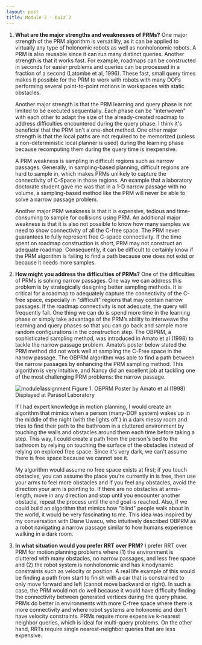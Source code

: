 ```yaml
---
layout: post
title: Module 2 - Quiz 2
---
```


1. **What are the major strengths and weaknesses of PRMs?**	
     One major strength of the PRM algorithm is versatility, as it can be applied to virtually any type of holonomic robots as well as nonholonomic robots. A PRM is also reusable since it can run many distinct queries. Another strength is that it works fast. For example, roadmaps can be constructed in seconds for easier problems and queries can be processed in a fraction of a second (Latombe et al, 1996). These fast, small query times makes it possible for the PRM to work with robots with many DOFs performing several point-to-point motions in workspaces with static obstacles. <br>

     Another major strength is that the PRM learning and query phase is not limited to be executed sequentially. Each phase can be "interwoven" with each other to adapt the size of the already-created roadmap to address difficulties encountered during the query phase. I think it's beneficial that the PRM isn't a one-shot method. One other major strength is that the local paths are not required to be memorized (unless a non-deterministic local planner is used) during the learning phase because recomputing them during the query time is inexpensive. <br>

     A PRM weakness is sampling in difficult regions such as narrow passages. Generally, in sampling-based planning, difficult regions are hard to sample in, which makes PRMs unlikely to capture the connectivity of C-Space in those regions. An example that a  laboratory doctorate student gave me was that in a 1-D narrow passage with no volume, a sampling-based method like the PRM will never be able to solve a narrow passage problem. <br>
     
     Another major PRM weakness is that it is expensive, tedious and time-consuming to sample for collisions using PRM. An additional major weakness is that it is also not possible to know how many samples we need to show connectivity of all the C-free space. The PRM never guarantees to fully represent free C-space connectivity. If the time spent on roadmap construction is short, PRM may not construct an adequate roadmap. Consequently, it can be difficult to certainly know if the PRM algorithm is failing to find a path because one does not exist or because it needs more samples. <br>

2. **How might you address the difficulties of PRMs?**
     One of the difficulties of PRMs is solving narrow passages. One way we can address this problem is by strategically designing better sampling methods. It is critical for a roadmap to adequately capture the connectivity of the C-free space, especially in "difficult" regions that may contain narrow passages. If the roadmap connectivity is not adequate, the query will frequently fail. One thing we can do is spend more time in the learning phase or simply take advantage of the PRM’s ability to interweave the learning and query phases so that you can go back and sample more random configurations in the construction step.
     The OBPRM, a sophisticated sampling method, was introduced in Amato et al (1998) to tackle the narrow passage problem. Amato’s poster below stated the PRM method did not work well at sampling the C-Free space in the narrow passage. The OBPRM algorithm was able to find a path between the narrow passages by enhancing the PRM sampling method. This algorithm is very intuitive, and Nancy did an excellent job at tackling one of the most challenging PRM problems: the narrow passage.

     ![module1assignment](https://cabreraleon.github.io/images/fig31.png)
     Figure 1. OBPRM Poster by Amato et al (1998) Displayed at Parasol Laboratory 

     If I had expert knowledge in motion planning, I would create an algorithm that mimics when a person (many-DOF system) wakes up in the middle of the night (with the lights off ) in a dark messy room and tries to find their path to the bathroom in a cluttered environment by touching the walls and obstacles around them each time before taking a step. This way, I could create a path from the person's bed to the bathroom by relying on touching the surface of the obstacles instead of relying on explored free space. Since it's very dark, we can't assume there is free space because we cannot see it. <br>
    
     My algorithm would assume no free space exists at first; if you touch obstacles, you can assume the place you're currently in is free, then use your arms to feel more obstacles and if you feel any obstacles, avoid the direction your arm is pointing to. If there are no obstacles at arms-length, move in any direction and stop until you encounter another obstacle, repeat the process until the end goal is reached. Also, if we could build an algorithm that mimics how "blind" people walk about in the world, it would be very fascinating to me. This idea was inspired by my conversation with Diane Uwacu, who intuitively described OBPRM as a robot navigating a narrow passage similar to how humans experience walking in a dark room. <br>

3.  **In what situation would you prefer RRT over PRM?**
    I prefer RRT over PRM for motion planning problems where (1) the environment is cluttered with many obstacles, no narrow passages, and less free space and (2) the robot system is nonholonomic and has kinodynamic constraints such as velocity or position. A real life example of this would be finding a path from start to finish with a car that is constrained to only move forward and left (cannot move backward or right). In such a case, the PRM would not do well because it would have difficulty finding the connectivity between generated vertices during the query phase.  PRMs do better in environments with more C-free space where there is more connectivity and where robot systems are holonomic and don't have velocity constraints. PRMs require more expensive k-nearest neighbor queries, which is ideal for multi-query problems. On the other hand, RRTs require single nearest-neighbor queries that are less expensive.



